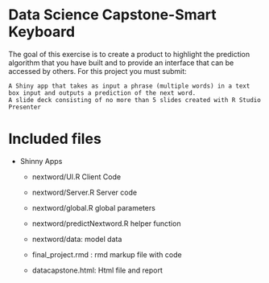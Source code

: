 # Data Science Capstone-Smart Keyboard
The goal of this exercise is to create a product to highlight the prediction algorithm that you have built and to provide an interface that can be accessed by others. For this project you must submit:

    A Shiny app that takes as input a phrase (multiple words) in a text box input and outputs a prediction of the next word.
    A slide deck consisting of no more than 5 slides created with R Studio Presenter 
    
    
  # Included files
  
  * Shinny Apps 
     * nextword/UI.R Client Code
     * nextword/Server.R Server code
     * nextword/global.R global parameters 
     * nextword/predictNextword.R helper function
     * nextword/data: model data
     
    * final_project.rmd : rmd markup file with code 
    * datacapstone.html: Html file and report
     
   
  
